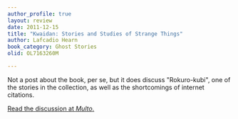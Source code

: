 ```yaml
---
author_profile: true
layout: review
date: 2011-12-15
title: "Kwaidan: Stories and Studies of Strange Things"
author: Lafcadio Hearn
book_category: Ghost Stories
olid: OL7163260M

---
```

Not a post about the book, per se, but it does discuss "Rokuro-kubi", one of the stories in the collection, as well as the shortcomings of internet citations.

[Read the discussion at *Multo*.](https://multoghost.wordpress.com/2011/12/15/research-re-links-and-japanese-monsters/)